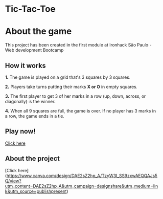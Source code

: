 # Tic-Tac-Toe

# About the game

This project has been created in the first module at Ironhack São Paulo - Web development Bootcamp

## How it works

**1.**  The game is played on a grid that's 3 squares by 3 squares.

**2.**  Players take turns putting their marks **X or O** in empty squares.

**3.**  The first player to get 3 of her marks in a row (up, down, across, or diagonally) is the winner.

**4.**  When all 9 squares are full, the game is over. If no player has 3 marks in a row, the game ends in a tie.

## Play now!

[Click here](https://leosantini.github.io/Tic-Tac-Toe/)

## About the project

[Click here] (https://www.canva.com/design/DAE2sZ2hp_A/TzyW3I_SS9zxwAEQQAJs5Q/view?utm_content=DAE2sZ2hp_A&utm_campaign=designshare&utm_medium=link&utm_source=publishpresent)
